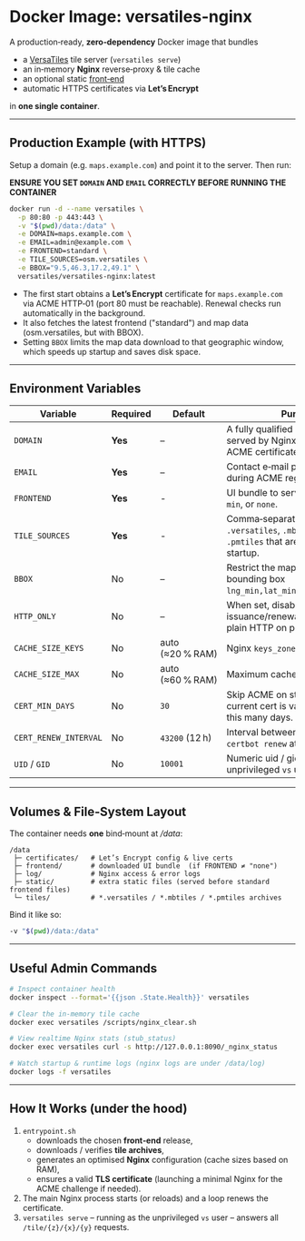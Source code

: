 # Docker Image: versatiles‑nginx

A production‑ready, **zero‑dependency** Docker image that bundles

* a [VersaTiles](https://github.com/versatiles-org/versatiles-rs) tile server (`versatiles serve`)
* an in‑memory **Nginx** reverse‑proxy & tile cache
* an optional static [front‑end](https://github.com/versatiles-org/versatiles-frontend)
* automatic HTTPS certificates via **Let’s Encrypt**

in **one single container**.

---

## Production Example (with HTTPS)

Setup a domain (e.g. `maps.example.com`) and point it to the server. Then run:

**ENSURE YOU SET `DOMAIN` AND `EMAIL` CORRECTLY BEFORE RUNNING THE CONTAINER**
```bash
docker run -d --name versatiles \
  -p 80:80 -p 443:443 \
  -v "$(pwd)/data:/data" \
  -e DOMAIN=maps.example.com \
  -e EMAIL=admin@example.com \
  -e FRONTEND=standard \
  -e TILE_SOURCES=osm.versatiles \
  -e BBOX="9.5,46.3,17.2,49.1" \
  versatiles/versatiles-nginx:latest
```

- The first start obtains a **Let’s Encrypt** certificate for `maps.example.com` via ACME HTTP‑01 (port 80 must be reachable). Renewal checks run automatically in the background.
- It also fetches the latest frontend ("standard") and map data (osm.versatiles, but with BBOX).
- Setting `BBOX` limits the map data download to that geographic window, which speeds up startup and saves disk space.

---

## Environment Variables

| Variable              | Required | Default          | Purpose                                                                                            |
|-----------------------|----------|------------------|----------------------------------------------------------------------------------------------------|
| `DOMAIN`              | **Yes**  | –                | A fully qualified domain name served by Nginx and used for ACME certificate issuance.              |
| `EMAIL`               | **Yes**  | –                | Contact e‑mail passed to Certbot during ACME registration.                                         |
| `FRONTEND`            | **Yes**  | -                | UI bundle to serve: `standard`, `dev`, `min`, or `none`.                                            |
| `TILE_SOURCES`        | **Yes**  | -                | Comma‑separated list of `.versatiles`, `.mbtiles`, or `.pmtiles` that are fetched once at startup. |
| `BBOX`                | No       | –                | Restrict the map download to the bounding box `lng_min,lat_min,lng_max,lat_max`.                   |
| `HTTP_ONLY`           | No       | –                | When set, disables certificate issuance/renewal and serves plain HTTP on port 80 only.             |
| `CACHE_SIZE_KEYS`     | No       | auto (≈20 % RAM) | Nginx `keys_zone` size, e.g. `128m`.                                                               |
| `CACHE_SIZE_MAX`      | No       | auto (≈60 % RAM) | Maximum cached bytes, e.g. `2g`.                                                                   |
| `CERT_MIN_DAYS`       | No       | `30`             | Skip ACME on startup if the current cert is valid for more than this many days.                    |
| `CERT_RENEW_INTERVAL` | No       | `43200` (12 h)   | Interval between background `certbot renew` attempts.                                              |
| `UID` / `GID`         | No       | `10001`          | Numeric uid / gid used for the unprivileged `vs` user.                                             |

---

## Volumes & File‑System Layout

The container needs **one** bind‑mount at */data*:

```
/data
 ├─ certificates/   # Let’s Encrypt config & live certs
 ├─ frontend/       # downloaded UI bundle  (if FRONTEND ≠ "none")
 ├─ log/            # Nginx access & error logs
 ├─ static/         # extra static files (served before standard frontend files)
 └─ tiles/          # *.versatiles / *.mbtiles / *.pmtiles archives
```

Bind it like so:

```bash
-v "$(pwd)/data:/data"
```

---

## Useful Admin Commands

```bash
# Inspect container health
docker inspect --format='{{json .State.Health}}' versatiles

# Clear the in‑memory tile cache
docker exec versatiles /scripts/nginx_clear.sh

# View realtime Nginx stats (stub_status)
docker exec versatiles curl -s http://127.0.0.1:8090/_nginx_status

# Watch startup & runtime logs (nginx logs are under /data/log)
docker logs -f versatiles
```

---

## How It Works (under the hood)

1. `entrypoint.sh`  
   * downloads the chosen **front‑end** release,  
   * downloads / verifies **tile archives**,  
   * generates an optimised **Nginx** configuration (cache sizes based on RAM),  
   * ensures a valid **TLS certificate** (launching a minimal Nginx for the ACME challenge if needed).  
2. The main Nginx process starts (or reloads) and a loop renews the certificate.  
3. `versatiles serve` – running as the unprivileged `vs` user – answers all `/tile/{z}/{x}/{y}` requests.
